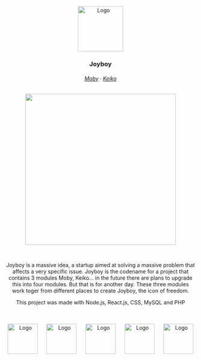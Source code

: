 
<div align="center">
  <div class="image-container">
    <img src="https://github.com/sekisaii/joyboy/blob/main/client/src/moby/Moby.svg" width="120" alt="Logo"/>
  </div>
  <h3 align="center">Joyboy</h3>
</div>


<h6 align="center">
  <a href="https://github.com/sekisaii/joyboy/tree/main/client/src/moby">Moby</a>
  ·
  <a href="https://github.com/sekisaii/joyboy/tree/main/client/src/keiko">Keiko</a>
</h6>

<p align="center">
  <img src="https://raw.githubusercontent.com/catppuccin/catppuccin/main/assets/palette/macchiato.png" width="400" />
</p>

<p align="center">
</p>
&nbsp;

<p align="center">
  Joyboy is a massive idea, a startup aimed at solving a massive problem that affects a very specific issue.
  Joyboy is the codename for a project that contains 3 modules Moby, Keiko... in the future there are plans to upgrade this into four modules.
  But that is for another day. These three modules work toger from different places to create Joyboy, the icon of freedom.
</p>

<div align="center">
  <p align="center">
    This project was made with Node.js, React.js, CSS, MySQL and PHP
  </p>
</div>
</br>
</br>
<div align="center">
  <div class="image-container">
    <img src="https://github.com/sekisaii/joyboy/blob/main/readme/node-js.svg" width="80" alt="Logo"/>&nbsp;&nbsp;&nbsp;&nbsp;&nbsp;
    <img src="https://github.com/sekisaii/joyboy/blob/main/readme/react-js.svg" width="80" alt="Logo"/>&nbsp;&nbsp;&nbsp;&nbsp;&nbsp;
    <img src="https://github.com/sekisaii/joyboy/blob/main/readme/php.svg" width="80" alt="Logo"/>&nbsp;&nbsp;&nbsp;&nbsp;&nbsp;
    <img src="https://github.com/sekisaii/joyboy/blob/main/readme/mysql.svg" width="80" alt="Logo"/>&nbsp;&nbsp;&nbsp;&nbsp;&nbsp;
    <img src="https://github.com/sekisaii/joyboy/blob/main/readme/css3.svg" width="80" alt="Logo"/>
  </div>
</div>

